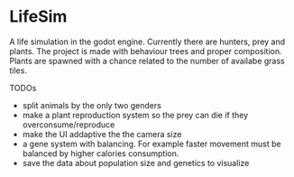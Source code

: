 # LifeSim
A life simulation in the godot engine. Currently there are hunters, prey and plants.
The project is made with behaviour trees and proper composition. Plants are spawned with a chance related to the number of availabe grass tiles.

TODOs
* split animals by the only two genders
* make a plant reproduction system so the prey can die if they overconsume/reproduce
* make the UI addaptive the the camera size
* a gene system with balancing. For example faster movement must be balanced by higher calories consumption. 
* save the data about population size and genetics to visualize
